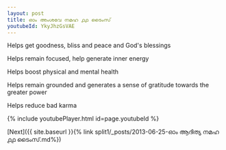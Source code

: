 ```yaml
---
layout: post
title: ഓം അംശവേ നമഹ ൧൧ ടൈംസ്
youtubeId: YkyJhzGsVAE
---
```

 
 
Helps get goodness, bliss and peace and God's blessings
 
Helps remain focused, help generate inner energy 
 
Helps boost physical and mental health 
 
Helps remain grounded and generates a sense of gratitude towards the greater power 
 
Helps reduce bad karma
 
 
 
 


{% include youtubePlayer.html id=page.youtubeId %}
 
[Next]({{ site.baseurl }}{% link  split1/_posts/2013-06-25-ഓം ആദിത്യ നമഹ ൧൧ ടൈംസ്.md%})
 
